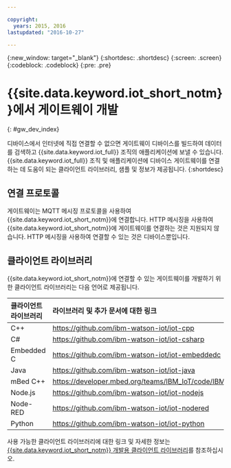 ```yaml
---

copyright:
  years: 2015, 2016
lastupdated: "2016-10-27"

---
```


{:new_window: target="_blank"}
{:shortdesc: .shortdesc}
{:screen: .screen}
{:codeblock: .codeblock}
{:pre: .pre}

# {{site.data.keyword.iot_short_notm}}에서 게이트웨이 개발
{: #gw_dev_index}

디바이스에서 인터넷에 직접 연결할 수 없으면 게이트웨이 디바이스를 빌드하여 데이터를 검색하고 {{site.data.keyword.iot_full}} 조직의 애플리케이션에 보낼 수 있습니다.
{{site.data.keyword.iot_full}} 조직 및 애플리케이션에 디바이스 게이트웨이를 연결하는 데 도움이 되는 클라이언트 라이브러리, 샘플 및 정보가 제공됩니다.
{:shortdesc}

## 연결 프로토콜
게이트웨이는 MQTT 메시징 프로토콜을 사용하여 {{site.data.keyword.iot_short_notm}}에 연결합니다. HTTP 메시징을 사용하여 {{site.data.keyword.iot_short_notm}}에 게이트웨이를 연결하는 것은 지원되지 않습니다. HTTP 메시징을 사용하여 연결할 수 있는 것은 디바이스뿐입니다. 

## 클라이언트 라이브러리 
{{site.data.keyword.iot_short_notm}}에 연결할 수 있는 게이트웨이를 개발하기 위한 클라이언트 라이브러리는 다음 언어로 제공됩니다. 

|클라이언트 라이브러리 |라이브러리 및 추가 문서에 대한 링크
|:---|:---
|C++| https://github.com/ibm-watson-iot/iot-cpp
|C#| https://github.com/ibm-watson-iot/iot-csharp
|Embedded C| https://github.com/ibm-watson-iot/iot-embeddedc
|Java|https://github.com/ibm-watson-iot/iot-java
|mBed C++|https://developer.mbed.org/teams/IBM_IoT/code/IBMIoTF/
|Node.js|https://github.com/ibm-watson-iot/iot-nodejs
|Node-RED|https://github.com/ibm-watson-iot/iot-nodered
|Python|https://github.com/ibm-watson-iot/iot-python

사용 가능한 클라이언트 라이브러리에 대한 링크 및 자세한 정보는 [{{site.data.keyword.iot_short_notm}} 개발용 클라이언트 라이브러리](../iot_platform_client_lib.html)를 참조하십시오. 
